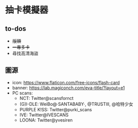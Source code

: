 # 抽卡模擬器
## to-dos
- ~~版頭~~
- ~~一專多卡~~
- 尋找高清海盜

## 圖源
- icon: https://www.flaticon.com/free-icons/flash-card
- banner: https://lab.magiconch.com/eva-title/?layout=e1
- PC scans:
	- NCT: Twitter@scansfornct
	- (G)I-DLE: WeiBo@·SANTABABY·, @TRUSTIII, @哈特少女
	- PURPLE K!SS: Twitter@purki_scans
	- IVE: Twitter@IVESCANS
    - LOONA: Twitter@yvesiren

